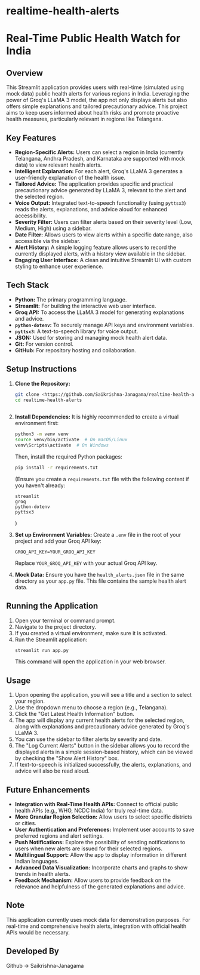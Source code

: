 # realtime-health-alerts
# Real-Time Public Health Watch for India

## Overview

This Streamlit application provides users with real-time (simulated using mock data) public health alerts for various regions in India. Leveraging the power of Groq's LLaMA 3 model, the app not only displays alerts but also offers simple explanations and tailored precautionary advice. This project aims to keep users informed about health risks and promote proactive health measures, particularly relevant in regions like Telangana.

## Key Features

- **Region-Specific Alerts:** Users can select a region in India (currently Telangana, Andhra Pradesh, and Karnataka are supported with mock data) to view relevant health alerts.
- **Intelligent Explanation:** For each alert, Groq's LLaMA 3 generates a user-friendly explanation of the health issue.
- **Tailored Advice:** The application provides specific and practical precautionary advice generated by LLaMA 3, relevant to the alert and the selected region.
- **Voice Output:** Integrated text-to-speech functionality (using `pyttsx3`) reads the alerts, explanations, and advice aloud for enhanced accessibility.
- **Severity Filter:** Users can filter alerts based on their severity level (Low, Medium, High) using a sidebar.
- **Date Filter:** Allows users to view alerts within a specific date range, also accessible via the sidebar.
- **Alert History:** A simple logging feature allows users to record the currently displayed alerts, with a history view available in the sidebar.
- **Engaging User Interface:** A clean and intuitive Streamlit UI with custom styling to enhance user experience.

## Tech Stack

- **Python:** The primary programming language.
- **Streamlit:** For building the interactive web user interface.
- **Groq API:** To access the LLaMA 3 model for generating explanations and advice.
- **`python-dotenv`:** To securely manage API keys and environment variables.
- **`pyttsx3`:** A text-to-speech library for voice output.
- **JSON:** Used for storing and managing mock health alert data.
- **Git:** For version control.
- **GitHub:** For repository hosting and collaboration.

## Setup Instructions

1.  **Clone the Repository:**
    ```bash
    git clone <https://github.com/Saikrishna-Janagama/realtime-health-alerts.git>
    cd realtime-health-alerts
   

2.  **Install Dependencies:**
    It is highly recommended to create a virtual environment first:
    ```bash
    python3 -m venv venv
    source venv/bin/activate  # On macOS/Linux
    venv\Scripts\activate  # On Windows
    ```
    Then, install the required Python packages:
    ```bash
    pip install -r requirements.txt
    ```
    (Ensure you create a `requirements.txt` file with the following content if you haven't already:
    ```
    streamlit
    groq
    python-dotenv
    pyttsx3
    ```
    )

3.  **Set up Environment Variables:**
    Create a `.env` file in the root of your project and add your Groq API key:
    ```
    GROQ_API_KEY=YOUR_GROQ_API_KEY
    ```
    Replace `YOUR_GROQ_API_KEY` with your actual Groq API key.

4.  **Mock Data:**
    Ensure you have the `health_alerts.json` file in the same directory as your `app.py` file. This file contains the sample health alert data.

## Running the Application

1.  Open your terminal or command prompt.
2.  Navigate to the project directory.
3.  If you created a virtual environment, make sure it is activated.
4.  Run the Streamlit application:
    ```bash
    streamlit run app.py
    ```
    This command will open the application in your web browser.

## Usage

1.  Upon opening the application, you will see a title and a section to select your region.
2.  Use the dropdown menu to choose a region (e.g., Telangana).
3.  Click the "Get Latest Health Information" button.
4.  The app will display any current health alerts for the selected region, along with explanations and precautionary advice generated by Groq's LLaMA 3.
5.  You can use the sidebar to filter alerts by severity and date.
6.  The "Log Current Alerts" button in the sidebar allows you to record the displayed alerts in a simple session-based history, which can be viewed by checking the "Show Alert History" box.
7.  If text-to-speech is initialized successfully, the alerts, explanations, and advice will also be read aloud.

## Future Enhancements

- **Integration with Real-Time Health APIs:** Connect to official public health APIs (e.g., WHO, NCDC India) for truly real-time data.
- **More Granular Region Selection:** Allow users to select specific districts or cities.
- **User Authentication and Preferences:** Implement user accounts to save preferred regions and alert settings.
- **Push Notifications:** Explore the possibility of sending notifications to users when new alerts are issued for their selected regions.
- **Multilingual Support:** Allow the app to display information in different Indian languages.
- **Advanced Data Visualization:** Incorporate charts and graphs to show trends in health alerts.
- **Feedback Mechanism:** Allow users to provide feedback on the relevance and helpfulness of the generated explanations and advice.

## Note

This application currently uses mock data for demonstration purposes. For real-time and comprehensive health alerts, integration with official health APIs would be necessary.

## Developed By

Github -> Saikrishna-Janagama